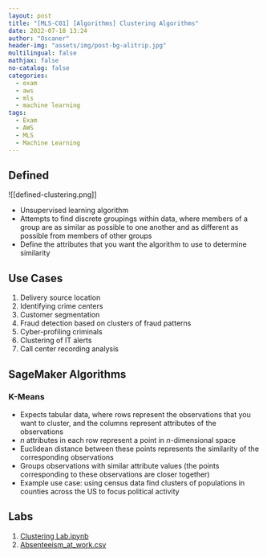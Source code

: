 ```yaml
---
layout: post
title: "[MLS-C01] [Algorithms] Clustering Algorithms"
date: 2022-07-18 13:24
author: "Oscaner"
header-img: "assets/img/post-bg-alitrip.jpg"
multilingual: false
mathjax: false
no-catalog: false
categories:
  - exam
  - aws
  - mls
  - machine learning
tags:
  - Exam
  - AWS
  - MLS
  - Machine Learning
---
```


## Defined

![[defined-clustering.png]]

- Unsupervised learning algorithm
- Attempts to find discrete groupings within data, where members of a group are as similar as possible to one another and as different as possible from members of other groups
- Define the attributes that you want the algorithm to use to determine similarity

## Use Cases

1. Delivery source location
2. Identifying crime centers
3. Customer segmentation
4. Fraud detection based on clusters of fraud patterns
5. Cyber-profiling criminals
6. Clustering of IT alerts
7. Call center recording analysis

## SageMaker Algorithms

### K-Means

- Expects tabular data, where rows represent the observations that you want to cluster, and the columns represent attributes of the observations
- *n* attributes in each row represent a point in *n*-dimensional space
- Euclidean distance between these points represents the similarity of the corresponding observations
- Groups observations with similar attribute values (the points corresponding to these observations are closer together)
- Example use case: using census data find clusters of populations in counties across the US to focus political activity

## Labs

1. [Clustering Lab.ipynb](https://github.com/Oscaner/Exam/blob/master/aws/mls-c01/whizlabs/05-algorithms/04-clustering-algorithms/Clustering%20Lab.ipynb "Clustering Lab.ipynb")
2. [Absenteeism_at_work.csv](https://github.com/Oscaner/Exam/blob/master/aws/mls-c01/whizlabs/05-algorithms/04-clustering-algorithms/Absenteeism_at_work.csv "Absenteeism_at_work.csv")
